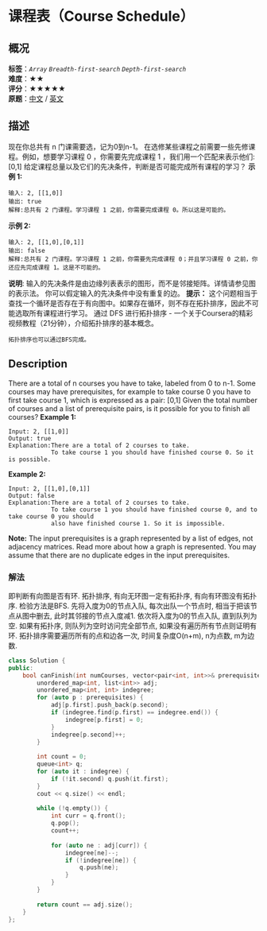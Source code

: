 # 课程表（Course Schedule）
## 概况
**标签**：*`Array`*  *`Breadth-first-search`*  *`Depth-first-search`*<br>
**难度**：★★<br>
**评分**：★★★★★<br>
**原题**：[中文](https://leetcode-cn.com/problems/course-schedule) / [英文](https://leetcode.com/problems/course-schedule)
## 描述
现在你总共有 n 门课需要选，记为0到n-1。
在选修某些课程之前需要一些先修课程。例如，想要学习课程 0 ，你需要先完成课程 1 ，我们用一个匹配来表示他们: [0,1]
给定课程总量以及它们的先决条件，判断是否可能完成所有课程的学习？
**示例 1:**
```
输入: 2, [[1,0]] 
输出: true
解释:总共有 2 门课程。学习课程 1 之前，你需要完成课程 0。所以这是可能的。
```
**示例 2:**
```
输入: 2, [[1,0],[0,1]]
输出: false
解释:总共有 2 门课程。学习课程 1 之前，你需要先完成​课程 0；并且学习课程 0 之前，你还应先完成课程 1。这是不可能的。
```
**说明**:
	输入的先决条件是由边缘列表表示的图形，而不是邻接矩阵。详情请参见图的表示法。
	你可以假定输入的先决条件中没有重复的边。
**提示：**
	这个问题相当于查找一个循环是否存在于有向图中。如果存在循环，则不存在拓扑排序，因此不可能选取所有课程进行学习。
	通过 DFS 进行拓扑排序 - 一个关于Coursera的精彩视频教程（21分钟），介绍拓扑排序的基本概念。
	
	拓扑排序也可以通过BFS完成。
	
## Description
There are a total of n courses you have to take, labeled from 0 to n-1.
Some courses may have prerequisites, for example to take course 0 you have to first take course 1, which is expressed as a pair: [0,1]
Given the total number of courses and a list of prerequisite pairs, is it possible for you to finish all courses?
**Example 1:**
```
Input: 2, [[1,0]] 
Output: true
Explanation:There are a total of 2 courses to take. 
            To take course 1 you should have finished course 0. So it is possible.
```
**Example 2:**
```
Input: 2, [[1,0],[0,1]]
Output: false
Explanation:There are a total of 2 courses to take. 
            To take course 1 you should have finished course 0, and to take course 0 you should
            also have finished course 1. So it is impossible.
```
**Note:**
	The input prerequisites is a graph represented by a list of edges, not adjacency matrices. Read more about how a graph is represented.
	You may assume that there are no duplicate edges in the input prerequisites.
### 解法
即判断有向图是否有环. 拓扑排序, 有向无环图一定有拓扑序, 有向有环图没有拓扑序. 检验方法是BFS. 先将入度为0的节点入队, 每次出队一个节点时, 相当于把该节点从图中删去, 此时其邻接的节点入度减1. 依次将入度为0的节点入队, 直到队列为空. 如果有拓扑序, 则队列为空时访问完全部节点, 如果没有遍历所有节点则证明有环. 
拓扑排序需要遍历所有的点和边各一次, 时间复杂度O(n+m), n为点数, m为边数.
```c++
class Solution {
public:
    bool canFinish(int numCourses, vector<pair<int, int>>& prerequisites) {
        unordered_map<int, list<int>> adj;
        unordered_map<int, int> indegree;
        for (auto p : prerequisites) {
            adj[p.first].push_back(p.second);
            if (indegree.find(p.first) == indegree.end()) {
                indegree[p.first] = 0;
            }
            indegree[p.second]++;
        }
        
        int count = 0;
        queue<int> q;
        for (auto it : indegree) {
            if (!it.second) q.push(it.first);
        }
        cout << q.size() << endl;
        
        while (!q.empty()) {
            int curr = q.front();
            q.pop();
            count++;
            
            for (auto ne : adj[curr]) {
                indegree[ne]--;
                if (!indegree[ne]) {
                    q.push(ne);
                }
            }
        }
        
        return count == adj.size();
    }
};
```
